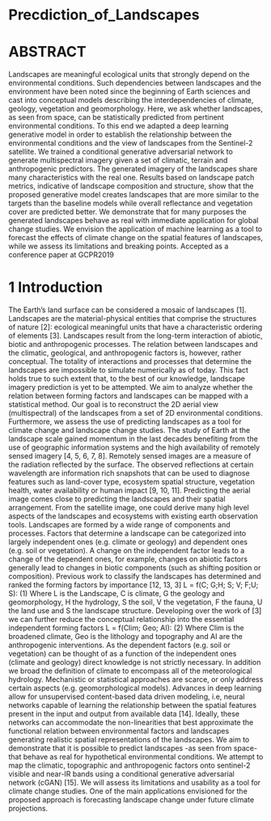 # Precdiction_of_Landscapes

# ABSTRACT
Landscapes are meaningful ecological units that strongly depend on the environmental conditions.
Such dependencies between landscapes and the environment have been noted since the beginning
of Earth sciences and cast into conceptual models describing the interdependencies of climate,
geology, vegetation and geomorphology. Here, we ask whether landscapes, as seen from space,
can be statistically predicted from pertinent environmental conditions. To this end we adapted a
deep learning generative model in order to establish the relationship between the environmental
conditions and the view of landscapes from the Sentinel-2 satellite. We trained a conditional
generative adversarial network to generate multispectral imagery given a set of climatic, terrain and
anthropogenic predictors. The generated imagery of the landscapes share many characteristics with
the real one. Results based on landscape patch metrics, indicative of landscape composition and
structure, show that the proposed generative model creates landscapes that are more similar to the
targets than the baseline models while overall reflectance and vegetation cover are predicted better.
We demonstrate that for many purposes the generated landscapes behave as real with immediate
application for global change studies. We envision the application of machine learning as a tool
to forecast the effects of climate change on the spatial features of landscapes, while we assess its
limitations and breaking points.
Accepted as a conference paper at GCPR2019
# 1 Introduction
The Earth’s land surface can be considered a mosaic of landscapes [1]. Landscapes are the material-physical entities
that comprise the structures of nature [2]: ecological meaningful units that have a characteristic ordering of elements
[3]. Landscapes result from the long-term interaction of abiotic, biotic and anthropogenic processes. The relation
between landscapes and the climatic, geological, and anthropogenic factors is, however, rather conceptual. The totality
of interactions and processes that determine the landscapes are impossible to simulate numerically as of today. This fact
holds true to such extent that, to the best of our knowledge, landscape imagery prediction is yet to be attempted. We aim
to analyze whether the relation between forming factors and landscapes can be mapped with a statistical method. Our
goal is to reconstruct the 2D aerial view (multispectral) of the landscapes from a set of 2D environmental conditions.
Furthermore, we assess the use of predicting landscapes as a tool for climate change and landscape change studies.
The study of Earth at the landscape scale gained momentum in the last decades benefiting from the use of geographic
information systems and the high availability of remotely sensed imagery [4, 5, 6, 7, 8]. Remotely sensed images are a
measure of the radiation reflected by the surface. The observed reflections at certain wavelength are information rich
snapshots that can be used to diagnose features such as land-cover type, ecosystem spatial structure, vegetation health,
water availability or human impact [9, 10, 11]. Predicting the aerial image comes close to predicting the landscapes and
their spatial arrangement. From the satellite image, one could derive many high level aspects of the landscapes and
ecosystems with existing earth observation tools.
Landscapes are formed by a wide range of components and processes. Factors that determine a landscape can be
categorized into largely independent ones (e.g. climate or geology) and dependent ones (e.g. soil or vegetation). A
change on the independent factor leads to a change of the dependent ones, for example, changes on abiotic factors
generally lead to changes in biotic components (such as shifting position or composition). Previous work to classify the
landscapes has determined and ranked the forming factors by importance [12, 13, 3]
L = f(C; G;H; S; V; F;U; S): (1)
Where L is the Landscape, C is climate, G the geology and geomorphology, H the hydrology, S the soil, V the
vegetation, F the fauna, U the land use and S the landscape structure. Developing over the work of [3] we can further
reduce the conceptual relationship into the essential independent forming factors
L = f(Clim; Geo; AI): (2)
Where Clim is the broadened climate, Geo is the lithology and topography and AI are the anthropogenic interventions.
As the dependent factors (e.g. soil or vegetation) can be thought of as a function of the independent ones (climate and
geology) direct knowledge is not strictly necessary. In addition we broad the definition of climate to encompass all of
the meteorological hydrology.
Mechanistic or statistical approaches are scarce, or only address certain aspects (e.g. geomorphological models).
Advances in deep learning allow for unsupervised content-based data driven modeling, i.e, neural networks capable of
learning the relationship between the spatial features present in the input and output from available data [14]. Ideally,
these networks can accommodate the non-linearities that best approximate the functional relation between environmental
factors and landscapes generating realistic spatial representations of the landscapes. We aim to demonstrate that it is
possible to predict landscapes -as seen from space- that behave as real for hypothetical environmental conditions. We
attempt to map the climatic, topographic and anthropogenic factors onto sentinel-2 visible and near-IR bands using
a conditional generative adversarial network (cGAN) [15]. We will assess its limitations and usability as a tool for
climate change studies. One of the main applications envisioned for the proposed approach is forecasting landscape
change under future climate projections.

